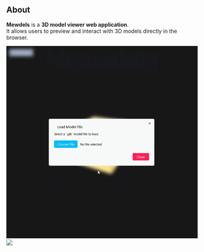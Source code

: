 ## About

**Mewdels** is a **3D model viewer web application**.  
It allows users to preview and interact with 3D models directly in the browser.

![Preview](docs\gifs\preview.gif)
![](http://i.imgur.com/OUkLi.gif)